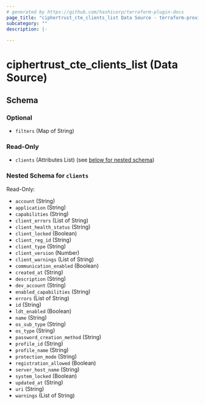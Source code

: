 ```yaml
---
# generated by https://github.com/hashicorp/terraform-plugin-docs
page_title: "ciphertrust_cte_clients_list Data Source - terraform-provider-ciphertrust"
subcategory: ""
description: |-
  
---
```


# ciphertrust_cte_clients_list (Data Source)





<!-- schema generated by tfplugindocs -->
## Schema

### Optional

- `filters` (Map of String)

### Read-Only

- `clients` (Attributes List) (see [below for nested schema](#nestedatt--clients))

<a id="nestedatt--clients"></a>
### Nested Schema for `clients`

Read-Only:

- `account` (String)
- `application` (String)
- `capabilities` (String)
- `client_errors` (List of String)
- `client_health_status` (String)
- `client_locked` (Boolean)
- `client_reg_id` (String)
- `client_type` (String)
- `client_version` (Number)
- `client_warnings` (List of String)
- `communication_enabled` (Boolean)
- `created_at` (String)
- `description` (String)
- `dev_account` (String)
- `enabled_capabilities` (String)
- `errors` (List of String)
- `id` (String)
- `ldt_enabled` (Boolean)
- `name` (String)
- `os_sub_type` (String)
- `os_type` (String)
- `password_creation_method` (String)
- `profile_id` (String)
- `profile_name` (String)
- `protection_mode` (String)
- `registration_allowed` (Boolean)
- `server_host_name` (String)
- `system_locked` (Boolean)
- `updated_at` (String)
- `uri` (String)
- `warnings` (List of String)
